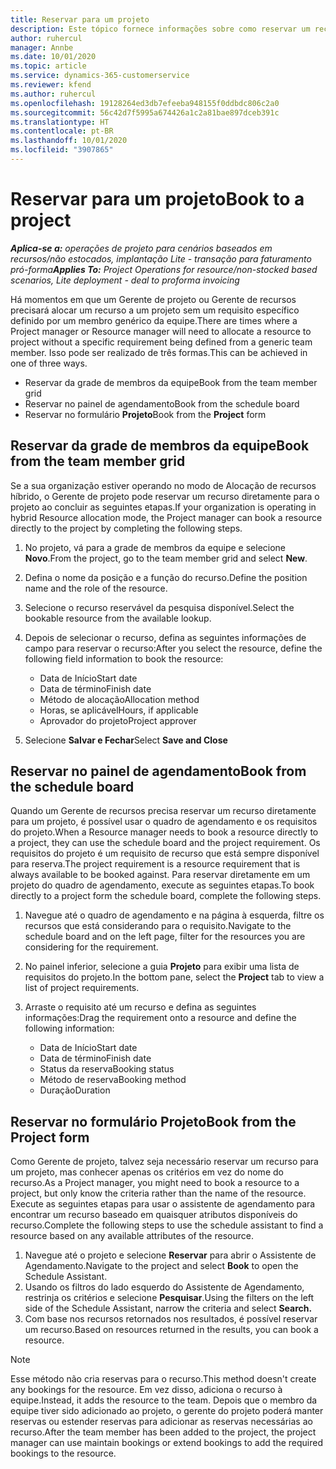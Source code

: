```yaml
---
title: Reservar para um projeto
description: Este tópico fornece informações sobre como reservar um recurso em um projeto.
author: ruhercul
manager: Annbe
ms.date: 10/01/2020
ms.topic: article
ms.service: dynamics-365-customerservice
ms.reviewer: kfend
ms.author: ruhercul
ms.openlocfilehash: 19128264ed3db7efeeba948155f0ddbdc806c2a0
ms.sourcegitcommit: 56c42d7f5995a674426a1c2a81bae897dceb391c
ms.translationtype: HT
ms.contentlocale: pt-BR
ms.lasthandoff: 10/01/2020
ms.locfileid: "3907865"
---
```

# <a name="book-to-a-project"></a><span data-ttu-id="ac074-103">Reservar para um projeto</span><span class="sxs-lookup"><span data-stu-id="ac074-103">Book to a project</span></span>

<span data-ttu-id="ac074-104">_**Aplica-se a:** operações de projeto para cenários baseados em recursos/não estocados, implantação Lite - transação para faturamento pró-forma_</span><span class="sxs-lookup"><span data-stu-id="ac074-104">_**Applies To:** Project Operations for resource/non-stocked based scenarios, Lite deployment - deal to proforma invoicing_</span></span>

<span data-ttu-id="ac074-105">Há momentos em que um Gerente de projeto ou Gerente de recursos precisará alocar um recurso a um projeto sem um requisito específico definido por um membro genérico da equipe.</span><span class="sxs-lookup"><span data-stu-id="ac074-105">There are times where a Project manager or Resource manager will need to allocate a resource to project without a specific requirement being defined from a generic team member.</span></span> <span data-ttu-id="ac074-106">Isso pode ser realizado de três formas.</span><span class="sxs-lookup"><span data-stu-id="ac074-106">This can be achieved in one of three ways.</span></span>

- <span data-ttu-id="ac074-107">Reservar da grade de membros da equipe</span><span class="sxs-lookup"><span data-stu-id="ac074-107">Book from the team member grid</span></span>
- <span data-ttu-id="ac074-108">Reservar no painel de agendamento</span><span class="sxs-lookup"><span data-stu-id="ac074-108">Book from the schedule board</span></span>
- <span data-ttu-id="ac074-109">Reservar no formulário **Projeto**</span><span class="sxs-lookup"><span data-stu-id="ac074-109">Book from the **Project** form</span></span>

## <a name="book-from-the-team-member-grid"></a><span data-ttu-id="ac074-110">Reservar da grade de membros da equipe</span><span class="sxs-lookup"><span data-stu-id="ac074-110">Book from the team member grid</span></span>

<span data-ttu-id="ac074-111">Se a sua organização estiver operando no modo de Alocação de recursos híbrido, o Gerente de projeto pode reservar um recurso diretamente para o projeto ao concluir as seguintes etapas.</span><span class="sxs-lookup"><span data-stu-id="ac074-111">If your organization is operating in hybrid Resource allocation mode, the Project manager can book a resource directly to the project by completing the following steps.</span></span>

1. <span data-ttu-id="ac074-112">No projeto, vá para a grade de membros da equipe e selecione **Novo**.</span><span class="sxs-lookup"><span data-stu-id="ac074-112">From the project, go to the team member grid and select **New**.</span></span>
2. <span data-ttu-id="ac074-113">Defina o nome da posição e a função do recurso.</span><span class="sxs-lookup"><span data-stu-id="ac074-113">Define the position name and the role of the resource.</span></span>
3. <span data-ttu-id="ac074-114">Selecione o recurso reservável da pesquisa disponível.</span><span class="sxs-lookup"><span data-stu-id="ac074-114">Select the bookable resource from the available lookup.</span></span>
4. <span data-ttu-id="ac074-115">Depois de selecionar o recurso, defina as seguintes informações de campo para reservar o recurso:</span><span class="sxs-lookup"><span data-stu-id="ac074-115">After you select the resource, define the following field information to book the resource:</span></span>

    - <span data-ttu-id="ac074-116">Data de Início</span><span class="sxs-lookup"><span data-stu-id="ac074-116">Start date</span></span>
    - <span data-ttu-id="ac074-117">Data de término</span><span class="sxs-lookup"><span data-stu-id="ac074-117">Finish date</span></span>
    - <span data-ttu-id="ac074-118">Método de alocação</span><span class="sxs-lookup"><span data-stu-id="ac074-118">Allocation method</span></span>
    - <span data-ttu-id="ac074-119">Horas, se aplicável</span><span class="sxs-lookup"><span data-stu-id="ac074-119">Hours, if applicable</span></span>
    - <span data-ttu-id="ac074-120">Aprovador do projeto</span><span class="sxs-lookup"><span data-stu-id="ac074-120">Project approver</span></span>

6. <span data-ttu-id="ac074-121">Selecione **Salvar e Fechar**</span><span class="sxs-lookup"><span data-stu-id="ac074-121">Select **Save and Close**</span></span>

## <a name="book-from-the-schedule-board"></a><span data-ttu-id="ac074-122">Reservar no painel de agendamento</span><span class="sxs-lookup"><span data-stu-id="ac074-122">Book from the schedule board</span></span>

<span data-ttu-id="ac074-123">Quando um Gerente de recursos precisa reservar um recurso diretamente para um projeto, é possível usar o quadro de agendamento e os requisitos do projeto.</span><span class="sxs-lookup"><span data-stu-id="ac074-123">When a Resource manager needs to book a resource directly to a project, they can use the schedule board and the project requirement.</span></span> <span data-ttu-id="ac074-124">Os requisitos do projeto é um requisito de recurso que está sempre disponível para reserva.</span><span class="sxs-lookup"><span data-stu-id="ac074-124">The project requirement is a resource requirement that is always available to be booked against.</span></span> <span data-ttu-id="ac074-125">Para reservar diretamente em um projeto do quadro de agendamento, execute as seguintes etapas.</span><span class="sxs-lookup"><span data-stu-id="ac074-125">To book directly to a project form the schedule board, complete the following steps.</span></span>

1. <span data-ttu-id="ac074-126">Navegue até o quadro de agendamento e na página à esquerda, filtre os recursos que está considerando para o requisito.</span><span class="sxs-lookup"><span data-stu-id="ac074-126">Navigate to the schedule board and on the left page, filter for the resources you are considering for the requirement.</span></span>
2. <span data-ttu-id="ac074-127">No painel inferior, selecione a guia **Projeto** para exibir uma lista de requisitos do projeto.</span><span class="sxs-lookup"><span data-stu-id="ac074-127">In the bottom pane, select the **Project** tab to view a list of project requirements.</span></span>
3. <span data-ttu-id="ac074-128">Arraste o requisito até um recurso e defina as seguintes informações:</span><span class="sxs-lookup"><span data-stu-id="ac074-128">Drag the requirement onto a resource and define the following information:</span></span>

    - <span data-ttu-id="ac074-129">Data de Início</span><span class="sxs-lookup"><span data-stu-id="ac074-129">Start date</span></span>
    - <span data-ttu-id="ac074-130">Data de término</span><span class="sxs-lookup"><span data-stu-id="ac074-130">Finish date</span></span>
    - <span data-ttu-id="ac074-131">Status da reserva</span><span class="sxs-lookup"><span data-stu-id="ac074-131">Booking status</span></span>
    - <span data-ttu-id="ac074-132">Método de reserva</span><span class="sxs-lookup"><span data-stu-id="ac074-132">Booking method</span></span>
    - <span data-ttu-id="ac074-133">Duração</span><span class="sxs-lookup"><span data-stu-id="ac074-133">Duration</span></span>

## <a name="book-from-the-project-form"></a><span data-ttu-id="ac074-134">Reservar no formulário Projeto</span><span class="sxs-lookup"><span data-stu-id="ac074-134">Book from the Project form</span></span>

<span data-ttu-id="ac074-135">Como Gerente de projeto, talvez seja necessário reservar um recurso para um projeto, mas conhecer apenas os critérios em vez do nome do recurso.</span><span class="sxs-lookup"><span data-stu-id="ac074-135">As a Project manager, you might need to book a resource to a project, but only know the criteria rather than the name of the resource.</span></span> <span data-ttu-id="ac074-136">Execute as seguintes etapas para usar o assistente de agendamento para encontrar um recurso baseado em quaisquer atributos disponíveis do recurso.</span><span class="sxs-lookup"><span data-stu-id="ac074-136">Complete the following steps to use the schedule assistant to find a resource based on any available attributes of the resource.</span></span> 

1. <span data-ttu-id="ac074-137">Navegue até o projeto e selecione **Reservar** para abrir o Assistente de Agendamento.</span><span class="sxs-lookup"><span data-stu-id="ac074-137">Navigate to the project and select **Book** to open the Schedule Assistant.</span></span>
2. <span data-ttu-id="ac074-138">Usando os filtros do lado esquerdo do Assistente de Agendamento, restrinja os critérios e selecione **Pesquisar**.</span><span class="sxs-lookup"><span data-stu-id="ac074-138">Using the filters on the left side of the Schedule Assistant, narrow the criteria and select **Search.**</span></span>
3. <span data-ttu-id="ac074-139">Com base nos recursos retornados nos resultados, é possível reservar um recurso.</span><span class="sxs-lookup"><span data-stu-id="ac074-139">Based on resources returned in the results, you can book a resource.</span></span>

> [!NOTE]
> <span data-ttu-id="ac074-140">Esse método não cria reservas para o recurso.</span><span class="sxs-lookup"><span data-stu-id="ac074-140">This method doesn't create any bookings for the resource.</span></span> <span data-ttu-id="ac074-141">Em vez disso, adiciona o recurso à equipe.</span><span class="sxs-lookup"><span data-stu-id="ac074-141">Instead, it adds the resource to the team.</span></span> <span data-ttu-id="ac074-142">Depois que o membro da equipe tiver sido adicionado ao projeto, o gerente do projeto poderá manter reservas ou estender reservas para adicionar as reservas necessárias ao recurso.</span><span class="sxs-lookup"><span data-stu-id="ac074-142">After the team member has been added to the project, the project manager can use maintain bookings or extend bookings to add the required bookings to the resource.</span></span>
